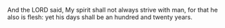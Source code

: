And the LORD said, My spirit shall not always strive with man, for that he also is flesh: yet his days shall be an hundred and twenty years.
